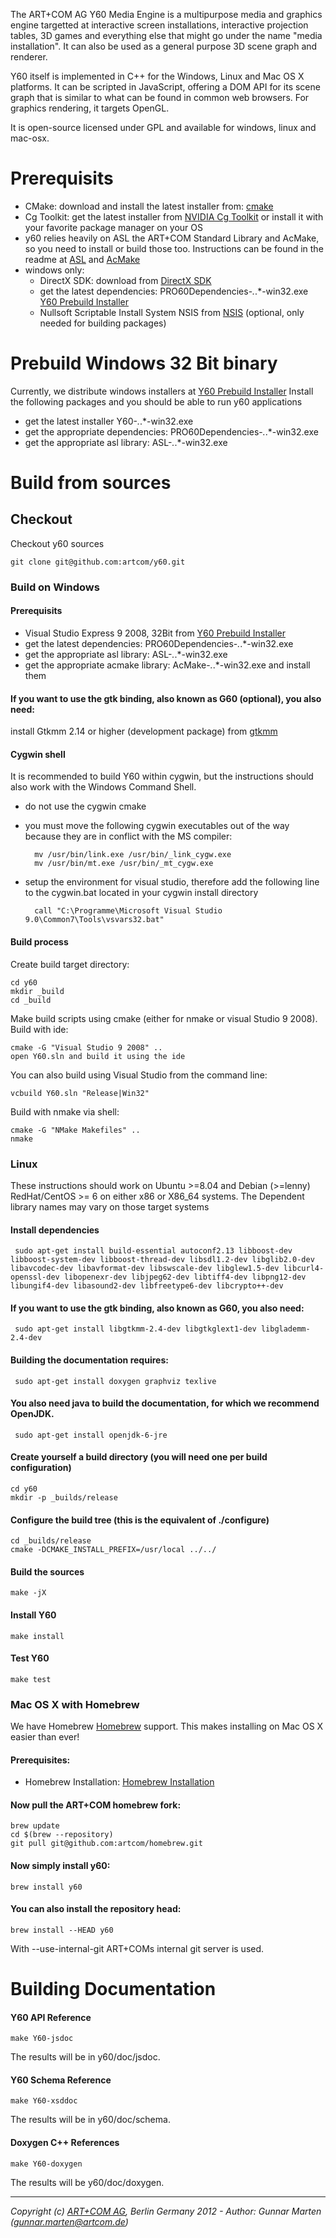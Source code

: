 The ART+COM AG Y60 Media Engine is a multipurpose media and graphics engine targetted at interactive screen installations, interactive projection tables, 3D games and everything else that might go under the name "media installation". It can also be used as a general purpose 3D scene graph and renderer.

Y60 itself is implemented in C++ for the Windows, Linux and Mac OS X platforms. It can be scripted in JavaScript, offering a DOM API for its scene graph that is similar to what can be found in common web browsers. For graphics rendering, it targets OpenGL. 

It is open-source licensed under GPL and available for windows, linux and mac-osx.

# Prerequisits
- CMake: download and install the latest installer from: [cmake]
- Cg Toolkit: get the latest installer from [NVIDIA Cg Toolkit] or install it with your favorite package manager on your OS
- y60 relies heavily on ASL the ART+COM Standard Library and AcMake, so you need to install or build those too. Instructions can be found in the readme at [ASL] and [AcMake]
- windows only:
    - DirectX SDK: download from [DirectX SDK]
    - get the latest dependencies: PRO60Dependencies-*.*.*-win32.exe [Y60 Prebuild Installer]
    - Nullsoft Scriptable Install System NSIS from [NSIS] (optional, only needed for building packages)


# Prebuild Windows 32 Bit binary
Currently, we distribute windows installers at [Y60 Prebuild Installer]
Install the following packages and you should be able to run y60 applications
- get the latest installer Y60-*.*.*-win32.exe 
- get the appropriate dependencies: PRO60Dependencies-*.*.*-win32.exe
- get the appropriate asl library: ASL-*.*.*-win32.exe

# Build from sources
## Checkout
Checkout y60 sources
 
    git clone git@github.com:artcom/y60.git

### Build on Windows
#### Prerequisits
- Visual Studio Express 9 2008, 32Bit
from [Y60 Prebuild Installer]
- get the latest dependencies: PRO60Dependencies-*.*.*-win32.exe
- get the appropriate asl library: ASL-*.*.*-win32.exe
- get the appropriate acmake library: AcMake-*.*.*-win32.exe
and install them

#### If you want to use the gtk binding, also known as G60 (optional), you also need:

install Gtkmm 2.14 or higher (development package) from [gtkmm]

#### Cygwin shell
It is recommended to build Y60 within cygwin, but the instructions should also work with the Windows Command Shell.
- do not use the cygwin cmake
- you must move the following cygwin executables out of the way because they are in conflict with the MS compiler:

        mv /usr/bin/link.exe /usr/bin/_link_cygw.exe
        mv /usr/bin/mt.exe /usr/bin/_mt_cygw.exe

- setup the environment for visual studio, therefore add the following line to the cygwin.bat located in your cygwin install directory

        call "C:\Programme\Microsoft Visual Studio 9.0\Common7\Tools\vsvars32.bat" 

#### Build process
Create build target directory:
  
    cd y60
    mkdir _build  
    cd _build  

Make build scripts using cmake (either for nmake or visual Studio 9 2008).  
Build with ide: 

    cmake -G "Visual Studio 9 2008" .. 
    open Y60.sln and build it using the ide

You can also build using Visual Studio from the command line:

    vcbuild Y60.sln "Release|Win32" 

Build with nmake via shell: 

    cmake -G "NMake Makefiles" ..
    nmake

### Linux
These instructions should work on Ubuntu >=8.04 and Debian (>=lenny) RedHat/CentOS >= 6 on either x86 or X86_64 systems. The Dependent library names may vary on those target systems

#### Install dependencies
     sudo apt-get install build-essential autoconf2.13 libboost-dev libboost-system-dev libboost-thread-dev libsdl1.2-dev libglib2.0-dev libavcodec-dev libavformat-dev libswscale-dev libglew1.5-dev libcurl4-openssl-dev libopenexr-dev libjpeg62-dev libtiff4-dev libpng12-dev libungif4-dev libasound2-dev libfreetype6-dev libcrypto++-dev

#### If you want to use the gtk binding, also known as G60, you also need:
     sudo apt-get install libgtkmm-2.4-dev libgtkglext1-dev libglademm-2.4-dev

#### Building the documentation requires:
     sudo apt-get install doxygen graphviz texlive

#### You also need java to build the documentation, for which we recommend OpenJDK.
     sudo apt-get install openjdk-6-jre

#### Create yourself a build directory (you will need one per build configuration)
    cd y60
    mkdir -p _builds/release

#### Configure the build tree (this is the equivalent of ./configure)

    cd _builds/release
    cmake -DCMAKE_INSTALL_PREFIX=/usr/local ../../

#### Build the sources

    make -jX

#### Install Y60

    make install

#### Test Y60

    make test

### Mac OS X with Homebrew

We have Homebrew [Homebrew] support. This makes installing on Mac OS X easier than ever!

#### Prerequisites:

- Homebrew Installation: [Homebrew Installation]

#### Now pull the ART+COM homebrew fork:

    brew update
    cd $(brew --repository)
    git pull git@github.com:artcom/homebrew.git

#### Now simply install y60:

    brew install y60
#### You can also install the repository head:
    brew install --HEAD y60

With --use-internal-git ART+COMs internal git server is used.

# Building Documentation
#### Y60 API Reference
    make Y60-jsdoc

The results will be in y60/doc/jsdoc.

#### Y60 Schema Reference
    make Y60-xsddoc

The results will be in y60/doc/schema.
#### Doxygen C++ References
    make Y60-doxygen

The results will be y60/doc/doxygen.

- - -
*Copyright (c) [ART+COM AG](http://www.artcom.de/), Berlin Germany 2012 - Author: Gunnar Marten (gunnar.marten@artcom.de)*

[Homebrew Installation]: https://github.com/mxcl/homebrew/wiki/installation
[Homebrew]: https://github.com/mxcl/homebrew/
[gtkmm]: https://live.gnome.org/gtkmm/MSWindows
[Y60 Prebuild Installer]: https://y60.artcom.de/redmine/projects/y60/files
[NSIS]: http://nsis.sourceforge.net/
[DirectX SDK]: http://www.microsoft.com/en-us/download/details.aspx?id=6812
[ASL]: https://github.com/artcom/asl
[AcMake]: https://github.com/artcom/acmake
[NVIDIA Cg Toolkit]: http://developer.nvidia.com/cg-toolkit
[cmake]: http://cmake.org/cmake/resources/software.html
